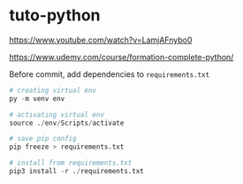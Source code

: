 # tuto-python

https://www.youtube.com/watch?v=LamjAFnybo0

https://www.udemy.com/course/formation-complete-python/

Before commit, add dependencies to `requirements.txt`

```python
# creating virtual env
py -m venv env

# activating virtual env
source ./env/Scripts/activate

# save pip config
pip freeze > requirements.txt

# install from requirements.txt
pip3 install -r ./requirements.txt
```